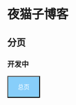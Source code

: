 # 夜猫子博客 
## 分页
### 开发中
<a href="https://ymdg-bm.github.io/ymz">
  <button type="button" class="btn"  style="background-color: #87CEFA; width: 75px;height: 50px;color: #FFFFFF">总页</button>
</a>

